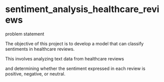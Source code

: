# sentiment_analysis_healthcare_reviews
problem statement

The objective of this project is to develop a model that can classify sentiments in healthcare reviews.

This involves analyzing text data from healthcare reviews

and determining whether the sentiment expressed in each review is positive, negative, or neutral.
